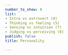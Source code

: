 ```yaml
---
number_to_show: 8
list:
- Intro vs extrovert (8)
- Thinking vs feeling (5)
- Sensing vs intuition (7)
- Judging vs perceiving (8)
publish: false
title: Personality

---
```


